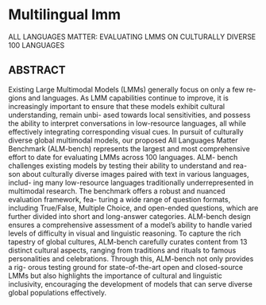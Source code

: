 
# Multilingual lmm

ALL LANGUAGES MATTER: EVALUATING LMMS ON
CULTURALLY DIVERSE 100 LANGUAGES


## ABSTRACT


Existing Large Multimodal Models (LMMs) generally focus on only a few re-
gions and languages. As LMM capabilities continue to improve, it is increasingly
important to ensure that these models exhibit cultural understanding, remain unbi-
ased towards local sensitivities, and possess the ability to interpret conversations
in low-resource languages, all while effectively integrating corresponding visual
cues. In pursuit of culturally diverse global multimodal models, our proposed
All Languages Matter Benchmark (ALM-bench) represents the largest and most
comprehensive effort to date for evaluating LMMs across 100 languages. ALM-
bench challenges existing models by testing their ability to understand and rea-
son about culturally diverse images paired with text in various languages, includ-
ing many low-resource languages traditionally underrepresented in multimodal
research. The benchmark offers a robust and nuanced evaluation framework, fea-
turing a wide range of question formats, including True/False, Multiple Choice,
and open-ended questions, which are further divided into short and long-answer
categories. ALM-bench design ensures a comprehensive assessment of a model’s
ability to handle varied levels of difficulty in visual and linguistic reasoning. To
capture the rich tapestry of global cultures, ALM-bench carefully curates content
from 13 distinct cultural aspects, ranging from traditions and rituals to famous
personalities and celebrations. Through this, ALM-bench not only provides a rig-
orous testing ground for state-of-the-art open and closed-source LMMs but also
highlights the importance of cultural and linguistic inclusivity, encouraging the
development of models that can serve diverse global populations effectively.

